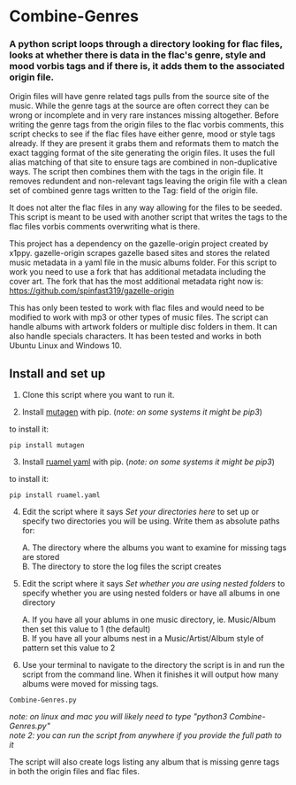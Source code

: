 # Combine-Genres
### A python script loops through a directory looking for flac files, looks at whether there is data in the flac's genre, style and mood vorbis tags and if there is, it adds them to the associated origin file.

Origin files will have genre related tags pulls from the source site of the music.  While the genre tags at the source are often correct they can be wrong or incomplete and in very rare instances missing altogether.  Before writing the genre tags from the origin files to the flac vorbis comments, this script checks to see if the flac files have either genre, mood or style tags already.  If they are present it grabs them and reformats them to match the exact tagging format of the site generating the origin files. It uses the full alias matching of that site to ensure tags are combined in non-duplicative ways. The script then combines them with the tags in the origin file. It removes redundent and non-relevant tags leaving the origin file with a clean set of combined genre tags written to the Tag: field of the origin file.  

It does not alter the flac files in any way allowing for the files to be seeded. This script is meant to be used with another script that writes the tags to the flac files vorbis comments overwriting what is there. 

This project has a dependency on the gazelle-origin project created by x1ppy. gazelle-origin scrapes gazelle based sites and stores the related music metadata in a yaml file in the music albums folder. For this script to work you need to use a fork that has additional metadata including the cover art. The fork that has the most additional metadata right now is: https://github.com/spinfast319/gazelle-origin

This has only been tested to work with flac files and would need to be modified to work with mp3 or other types of music files. The script can handle albums with artwork folders or multiple disc folders in them. It can also handle specials characters. It has been tested and works in both Ubuntu Linux and Windows 10.

## Install and set up
1) Clone this script where you want to run it.

2) Install [mutagen](https://pypi.org/project/mutagen/) with pip. (_note: on some systems it might be pip3_) 

to install it:

```
pip install mutagen
```

3) Install [ruamel yaml](https://pypi.org/project/ruamel.yaml/) with pip. (_note: on some systems it might be pip3_) 

to install it:

```
pip install ruamel.yaml
```

4) Edit the script where it says _Set your directories here_ to set up or specify two directories you will be using. Write them as absolute paths for:

    A. The directory where the albums you want to examine for missing tags are stored  
    B. The directory to store the log files the script creates  

5) Edit the script where it says _Set whether you are using nested folders_ to specify whether you are using nested folders or have all albums in one directory 

    A. If you have all your ablums in one music directory, ie. Music/Album then set this value to 1 (the default)  
    B. If you have all your albums nest in a Music/Artist/Album style of pattern set this value to 2

6) Use your terminal to navigate to the directory the script is in and run the script from the command line.  When it finishes it will output how many albums were moved for missing tags.

```
Combine-Genres.py
```

_note: on linux and mac you will likely need to type "python3 Combine-Genres.py"_  
_note 2: you can run the script from anywhere if you provide the full path to it_

The script will also create logs listing any album that is missing genre tags in both the origin files and flac files.  


